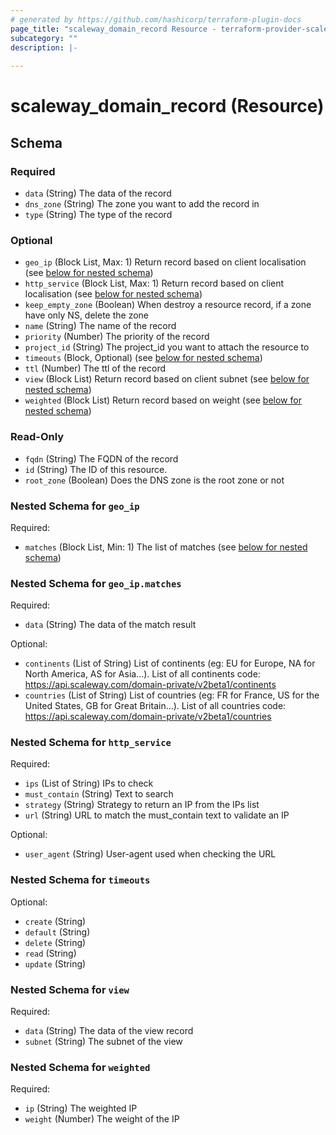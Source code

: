 ```yaml
---
# generated by https://github.com/hashicorp/terraform-plugin-docs
page_title: "scaleway_domain_record Resource - terraform-provider-scaleway"
subcategory: ""
description: |-
  
---
```


# scaleway_domain_record (Resource)





<!-- schema generated by tfplugindocs -->
## Schema

### Required

- `data` (String) The data of the record
- `dns_zone` (String) The zone you want to add the record in
- `type` (String) The type of the record

### Optional

- `geo_ip` (Block List, Max: 1) Return record based on client localisation (see [below for nested schema](#nestedblock--geo_ip))
- `http_service` (Block List, Max: 1) Return record based on client localisation (see [below for nested schema](#nestedblock--http_service))
- `keep_empty_zone` (Boolean) When destroy a resource record, if a zone have only NS, delete the zone
- `name` (String) The name of the record
- `priority` (Number) The priority of the record
- `project_id` (String) The project_id you want to attach the resource to
- `timeouts` (Block, Optional) (see [below for nested schema](#nestedblock--timeouts))
- `ttl` (Number) The ttl of the record
- `view` (Block List) Return record based on client subnet (see [below for nested schema](#nestedblock--view))
- `weighted` (Block List) Return record based on weight (see [below for nested schema](#nestedblock--weighted))

### Read-Only

- `fqdn` (String) The FQDN of the record
- `id` (String) The ID of this resource.
- `root_zone` (Boolean) Does the DNS zone is the root zone or not

<a id="nestedblock--geo_ip"></a>
### Nested Schema for `geo_ip`

Required:

- `matches` (Block List, Min: 1) The list of matches (see [below for nested schema](#nestedblock--geo_ip--matches))

<a id="nestedblock--geo_ip--matches"></a>
### Nested Schema for `geo_ip.matches`

Required:

- `data` (String) The data of the match result

Optional:

- `continents` (List of String) List of continents (eg: EU for Europe, NA for North America, AS for Asia...). List of all continents code: https://api.scaleway.com/domain-private/v2beta1/continents
- `countries` (List of String) List of countries (eg: FR for France, US for the United States, GB for Great Britain...). List of all countries code: https://api.scaleway.com/domain-private/v2beta1/countries



<a id="nestedblock--http_service"></a>
### Nested Schema for `http_service`

Required:

- `ips` (List of String) IPs to check
- `must_contain` (String) Text to search
- `strategy` (String) Strategy to return an IP from the IPs list
- `url` (String) URL to match the must_contain text to validate an IP

Optional:

- `user_agent` (String) User-agent used when checking the URL


<a id="nestedblock--timeouts"></a>
### Nested Schema for `timeouts`

Optional:

- `create` (String)
- `default` (String)
- `delete` (String)
- `read` (String)
- `update` (String)


<a id="nestedblock--view"></a>
### Nested Schema for `view`

Required:

- `data` (String) The data of the view record
- `subnet` (String) The subnet of the view


<a id="nestedblock--weighted"></a>
### Nested Schema for `weighted`

Required:

- `ip` (String) The weighted IP
- `weight` (Number) The weight of the IP
